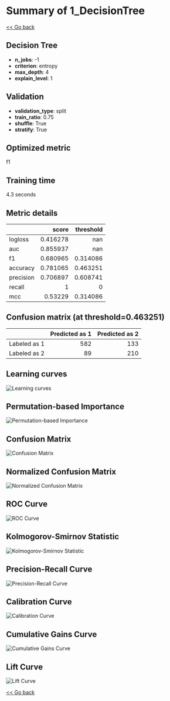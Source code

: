 # Summary of 1_DecisionTree

[<< Go back](../README.md)


## Decision Tree
- **n_jobs**: -1
- **criterion**: entropy
- **max_depth**: 4
- **explain_level**: 1

## Validation
 - **validation_type**: split
 - **train_ratio**: 0.75
 - **shuffle**: True
 - **stratify**: True

## Optimized metric
f1

## Training time

4.3 seconds

## Metric details
|           |    score |   threshold |
|:----------|---------:|------------:|
| logloss   | 0.416278 |  nan        |
| auc       | 0.855937 |  nan        |
| f1        | 0.680965 |    0.314086 |
| accuracy  | 0.781065 |    0.463251 |
| precision | 0.706897 |    0.608741 |
| recall    | 1        |    0        |
| mcc       | 0.53229  |    0.314086 |


## Confusion matrix (at threshold=0.463251)
|              |   Predicted as 1 |   Predicted as 2 |
|:-------------|-----------------:|-----------------:|
| Labeled as 1 |              582 |              133 |
| Labeled as 2 |               89 |              210 |

## Learning curves
![Learning curves](learning_curves.png)

## Permutation-based Importance
![Permutation-based Importance](permutation_importance.png)
## Confusion Matrix

![Confusion Matrix](confusion_matrix.png)


## Normalized Confusion Matrix

![Normalized Confusion Matrix](confusion_matrix_normalized.png)


## ROC Curve

![ROC Curve](roc_curve.png)


## Kolmogorov-Smirnov Statistic

![Kolmogorov-Smirnov Statistic](ks_statistic.png)


## Precision-Recall Curve

![Precision-Recall Curve](precision_recall_curve.png)


## Calibration Curve

![Calibration Curve](calibration_curve_curve.png)


## Cumulative Gains Curve

![Cumulative Gains Curve](cumulative_gains_curve.png)


## Lift Curve

![Lift Curve](lift_curve.png)



[<< Go back](../README.md)
